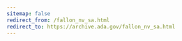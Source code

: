 ```yaml
---
sitemap: false 
redirect_from: /fallon_nv_sa.html 
redirect_to: https://archive.ada.gov/fallon_nv_sa.html 
---
```

